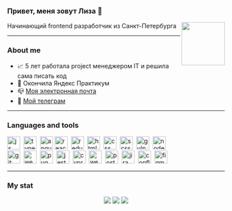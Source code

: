 ### Привет, меня зовут Лиза :wave:
Начинающий frontend разработчик из Санкт-Петербурга
<img align="right" src="https://media.giphy.com/media/RN8FdaB6T1bkkI5n4I/giphy.gif" width="100"/>

---

### About me

- :chart_with_upwards_trend: 5 лет работала project менеджером IT и решила сама писать код
- :seedling: Окончила Яндекс Практикум
- :mailbox_closed: [Моя электронная почта](mailto:me@lizaelkina.ru)
- :incoming_envelope: <a href="https://t.me/lizaelkina">Мой телеграм</a> 

---

### Languages and tools

<div class="icons">
	<img src="https://cdn.jsdelivr.net/gh/devicons/devicon/icons/javascript/javascript-original.svg" title="js" width="30" height="30"/>&nbsp;
	<img src="https://cdn.jsdelivr.net/gh/devicons/devicon/icons/typescript/typescript-original.svg" title="typescript" width="30" height="30"/>&nbsp;
	<img src="https://cdn.jsdelivr.net/gh/devicons/devicon/icons/angularjs/angularjs-original.svg" title="angular" width="30" height="30"/>
	<img src="https://cdn.jsdelivr.net/gh/devicons/devicon/icons/react/react-original.svg" title="react" width="30" height="30"/>&nbsp;
	<img src="https://cdn.jsdelivr.net/gh/devicons/devicon/icons/redux/redux-original.svg" title="redux" width="30" height="30"/>&nbsp;
	<img src="https://cdn.jsdelivr.net/gh/devicons/devicon/icons/html5/html5-original.svg" title="html" width="30" height="30"/>&nbsp;
	<img src="https://cdn.jsdelivr.net/gh/devicons/devicon/icons/css3/css3-original.svg" title="css" width="30" height="30"/>&nbsp;
	<img src="https://cdn.jsdelivr.net/gh/devicons/devicon/icons/sass/sass-original.svg" title="scss" width="30" height="30"/>&nbsp;
	<img src="https://cdn.jsdelivr.net/gh/devicons/devicon/icons/gulp/gulp-plain.svg" title="gulp" width="30" height="30"/>&nbsp;
	<img src="https://cdn.jsdelivr.net/gh/devicons/devicon/icons/nodejs/nodejs-original.svg" title="node" width="30" height="30"/>&nbsp;
	<br>
	<img src="https://cdn.jsdelivr.net/gh/devicons/devicon/icons/git/git-plain.svg" title="git" width="30" height="30"/>&nbsp;
	<img src="https://cdn.jsdelivr.net/gh/devicons/devicon/icons/webpack/webpack-original.svg" title="webpack" width="30" height="30"/>&nbsp;
	<img src="https://cdn.rawgit.com/pugjs/pug-logo/eec436cee8fd9d1726d7839cbe99d1f694692c0c/SVG/pug-final-logo-_-colour-128.svg" title="pug" width="30" height="30"/>&nbsp;
	<img src="https://cdn.jsdelivr.net/gh/devicons/devicon/icons/jest/jest-plain.svg" title="jest" width="30" height="30"/>&nbsp;
	<img src="https://cdn.jsdelivr.net/gh/devicons/devicon/icons/cypressio/cypressio-original.svg" title="cypress" width="30" height="30"/>&nbsp;
	<img src="https://cdn.jsdelivr.net/gh/devicons/devicon/icons/webstorm/webstorm-original.svg" title="webstorm" width="30" height="30"/>&nbsp;
	<img src="https://cdn.jsdelivr.net/gh/devicons/devicon/icons/postman/postman-original.svg" title="postman" width="30" height="30"/>&nbsp;         
	<img src="https://cdn.jsdelivr.net/gh/devicons/devicon/icons/jira/jira-original.svg" title="jira" width="30" height="30"/>&nbsp;
	<img src="https://cdn.jsdelivr.net/gh/devicons/devicon/icons/confluence/confluence-original.svg" title="confluence" width="30" height="30"/>&nbsp;
	<img src="https://cdn.jsdelivr.net/gh/devicons/devicon/icons/figma/figma-original.svg" title="figma" width="30" height="30"/>&nbsp;	
</div>

---    

### My stat
<div id="stat" align="center">
	<img src="https://github-profile-summary-cards.vercel.app/api/cards/profile-details?username=lizaelkina&theme=transparent"/>
	<img src="https://github-profile-summary-cards.vercel.app/api/cards/most-commit-language?username=lizaelkina&theme=transparent"/>
	<img src="https://github-profile-summary-cards.vercel.app/api/cards/stats?username=lizaelkina&theme=transparent"/>
</div>
